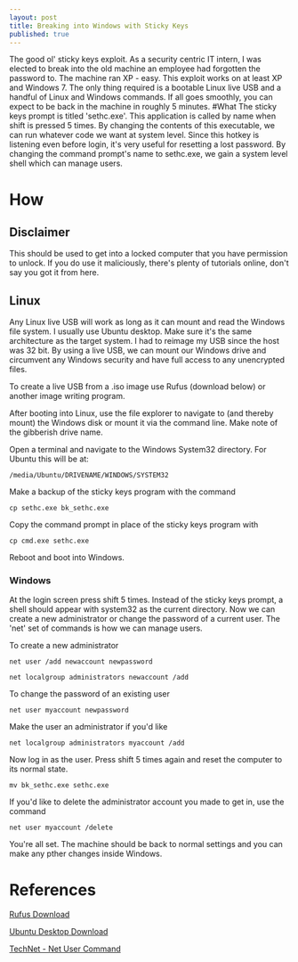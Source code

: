 ```yaml
---
layout: post
title: Breaking into Windows with Sticky Keys
published: true
---
```

The good ol' sticky keys exploit. As a security centric IT intern, I was elected to break into the old machine an employee had forgotten the password to. The machine ran XP - easy. This exploit works on at least XP and Windows 7. The only thing required is a bootable Linux live USB and a handful of Linux and Windows commands. If all goes smoothly, you can expect to be back in the machine in roughly 5 minutes.
#What
The sticky keys prompt is titled 'sethc.exe'. This application is called by name when shift is pressed 5 times. By changing the contents of this executable, we can run whatever code we want at system level. Since this hotkey is listening even before login, it's very useful for resetting a lost password. By changing the command prompt's name to sethc.exe, we gain a system level shell which can manage users.

# How

## Disclaimer

This should be used to get into a locked computer that you have permission to unlock. If you do use it maliciously, there's plenty of tutorials online, don't say you got it from here.

## Linux

Any Linux live USB will work as long as it can mount and read the Windows file system. I usually use Ubuntu desktop. Make sure it's the same architecture as the target system. I had to reimage my USB since the host was 32 bit. By using a live USB, we can mount our Windows drive and circumvent any Windows security and have full access to any unencrypted files.

To create a live USB from a .iso image use Rufus (download below) or another image writing program.

After booting into Linux, use the file explorer to navigate to (and thereby mount) the Windows disk or mount it via the command line. Make note of the gibberish drive name.

Open a terminal and navigate to the Windows System32 directory. For Ubuntu this will be at:

`/media/Ubuntu/DRIVENAME/WINDOWS/SYSTEM32`

Make a backup of the sticky keys program with the command

`cp sethc.exe bk_sethc.exe`
    
Copy the command prompt in place of the sticky keys program with

`cp cmd.exe sethc.exe`

Reboot and boot into Windows.

### Windows

At the login screen press shift 5 times. Instead of the sticky keys prompt, a shell should appear with system32 as the current directory. Now we can create a new administrator or change the password of a current user. The 'net' set of commands is how we can manage users.

To create a new administrator

```
net user /add newaccount newpassword

net localgroup administrators newaccount /add
```

To change the password of an existing user

`net user myaccount newpassword`

Make the user an administrator if you'd like

`net localgroup administrators myaccount /add`


Now log in as the user. Press shift 5 times again and reset the computer to its normal state.

`mv bk_sethc.exe sethc.exe`

If you'd like to delete the administrator account you made to get in, use the command

`net user myaccount /delete`

You're all set. The machine should be back to normal settings and you can make any pther changes inside Windows.

# References

[Rufus Download](https://rufus.akeo.ie/)

[Ubuntu Desktop Download](https://www.ubuntu.com/download/desktop)

[TechNet - Net User Command](https://technet.microsoft.com/en-us/library/bb490718.aspx)
